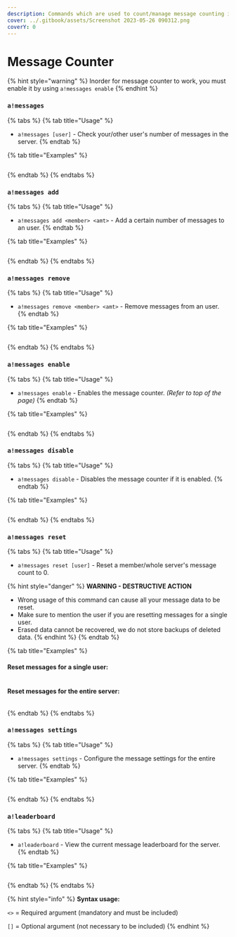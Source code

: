 ```yaml
---
description: Commands which are used to count/manage message counting in a server.
cover: ../.gitbook/assets/Screenshot 2023-05-26 090312.png
coverY: 0
---
```


# Message Counter

{% hint style="warning" %}
Inorder for message counter to work, you must enable it by using `a!messages enable`
{% endhint %}

### `a!messages`

{% tabs %}
{% tab title="Usage" %}
* `a!messages [user]` - Check your/other user's number of messages in the server.
{% endtab %}

{% tab title="Examples" %}
<figure><img src="../.gitbook/assets/chrome_QO5xVQj1qg.gif" alt=""><figcaption></figcaption></figure>
{% endtab %}
{% endtabs %}

### `a!messages add`

{% tabs %}
{% tab title="Usage" %}
* `a!messages add <member> <amt>` - Add a certain number of messages to an user.
{% endtab %}

{% tab title="Examples" %}
<figure><img src="../.gitbook/assets/chrome_8PZrXJFuwF.gif" alt=""><figcaption></figcaption></figure>
{% endtab %}
{% endtabs %}

### `a!messages remove`

{% tabs %}
{% tab title="Usage" %}
* `a!messages remove <member> <amt>` - Remove messages from an user.
{% endtab %}

{% tab title="Examples" %}
<figure><img src="../.gitbook/assets/chrome_f5tAeonCG9.gif" alt=""><figcaption></figcaption></figure>
{% endtab %}
{% endtabs %}

### `a!messages enable`

{% tabs %}
{% tab title="Usage" %}
* `a!messages enable` - Enables the message counter. _(Refer to top of the page)_
{% endtab %}

{% tab title="Examples" %}
<figure><img src="../.gitbook/assets/chrome_LQh7rXduEb.gif" alt=""><figcaption></figcaption></figure>
{% endtab %}
{% endtabs %}

### `a!messages disable`

{% tabs %}
{% tab title="Usage" %}
* `a!messages disable` - Disables the message counter if it is enabled.
{% endtab %}

{% tab title="Examples" %}
<figure><img src="../.gitbook/assets/chrome_X0zgLs2AwN.gif" alt=""><figcaption></figcaption></figure>
{% endtab %}
{% endtabs %}

### `a!messages reset`

{% tabs %}
{% tab title="Usage" %}
* `a!messages reset [user]` - Reset a member/whole server's message count to 0.

{% hint style="danger" %}
**WARNING - DESTRUCTIVE ACTION**

* Wrong usage of this command can cause all your message data to be reset.
* Make sure to mention the user if you are resetting messages for a single user.
* Erased data cannot be recovered, we do not store backups of deleted data.
{% endhint %}
{% endtab %}

{% tab title="Examples" %}
#### Reset messages for a single user:

<figure><img src="../.gitbook/assets/chrome_wEH1ckMj4U.gif" alt=""><figcaption></figcaption></figure>

#### Reset messages for the entire server:

<figure><img src="../.gitbook/assets/chrome_eEbOX6YH4b.gif" alt=""><figcaption></figcaption></figure>
{% endtab %}
{% endtabs %}

### `a!messages settings`

{% tabs %}
{% tab title="Usage" %}
* `a!messages settings` - Configure the message settings for the entire server.
{% endtab %}

{% tab title="Examples" %}
<figure><img src="../.gitbook/assets/chrome_YnsfXJSDVY.gif" alt=""><figcaption></figcaption></figure>
{% endtab %}
{% endtabs %}

### `a!leaderboard`

{% tabs %}
{% tab title="Usage" %}
* `a!leaderboard` - View the current message leaderboard for the server.
{% endtab %}

{% tab title="Examples" %}
<figure><img src="../.gitbook/assets/chrome_oStBAGv5M0.gif" alt=""><figcaption></figcaption></figure>
{% endtab %}
{% endtabs %}

{% hint style="info" %}
**Syntax usage:**

`<>` = Required argument (mandatory and must be included)

`[]` = Optional argument (not necessary to be included)
{% endhint %}
